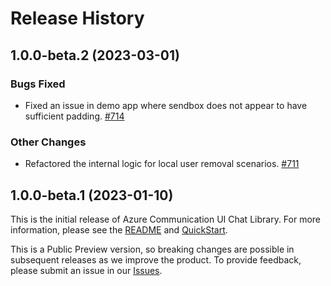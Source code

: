 # Release History

## 1.0.0-beta.2 (2023-03-01)

### Bugs Fixed
- Fixed an issue in demo app where sendbox does not appear to have sufficient padding. [#714](https://github.com/Azure/communication-ui-library-android/pull/714)
### Other Changes
- Refactored the internal logic for local user removal scenarios. [#711](https://github.com/Azure/communication-ui-library-android/pull/711)


## 1.0.0-beta.1 (2023-01-10)

This is the initial release of Azure Communication UI Chat Library. For more information, please see the [README][read_me] and [QuickStart][documentation].

This is a Public Preview version, so breaking changes are possible in subsequent releases as we improve the product. To provide feedback, please submit an issue in our [Issues](https://github.com/Azure/communication-ui-library-android/issues).

<!-- LINKS -->
[read_me]: https://github.com/Azure/communication-ui-library-android/blob/main/README.md
[documentation]: https://docs.microsoft.com/en-us/azure/communication-services/quickstarts/ui-library/get-started-chat-ui-library?tabs=kotlin&pivots=platform-android
